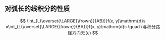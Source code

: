 ## 对弧长的线积分的性质

$$
\int_{L(\overset{\LARGE{\frown}}{AB})}f(x, y)\mathrm{d}s
=\int_{L(\overset{\LARGE{\frown}}{BA})}f(x, y)\mathrm{d}s \quad (与积分路径方向无关)
$$

